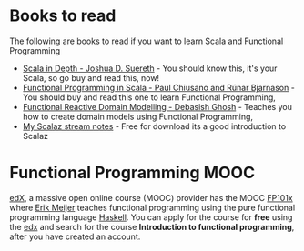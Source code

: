 # Books to read
The following are books to read if you want to learn Scala and Functional Programming

 - [Scala in Depth - Joshua D. Suereth](https://www.manning.com/books/scala-in-depth) - You should know this, it's your Scala, so go buy and read this, now!
 - [Functional Programming in Scala - Paul Chiusano and Rúnar Bjarnason](https://www.manning.com/books/functional-programming-in-scala) - You should buy and read this one to learn Functional Programming,
 - [Functional Reactive Domain Modelling - Debasish Ghosh](https://www.manning.com/books/functional-and-reactive-domain-modeling) - Teaches you how to create domain models using Functional Programming, 
 - [My Scalaz stream notes](https://www.gitbook.com/@aappddeevv) - Free for download its a good introduction to Scalaz

# Functional Programming MOOC
[edX](https://en.wikipedia.org/wiki/EdX), a massive open online course (MOOC) provider has the MOOC [FP101x](https://www.youtube.com/watch?v=YU2LP2QpUaE) where [Erik Meijer](https://en.wikipedia.org/wiki/Erik_Meijer_(computer_scientist)) teaches functional programming using the pure functional programming language [Haskell](https://en.wikipedia.org/wiki/Haskell_(programming_language)). You can apply for the course for __free__ using the [edx](https://www.edx.org/) and search for the course __Introduction to functional programming__, after you have created an account. 